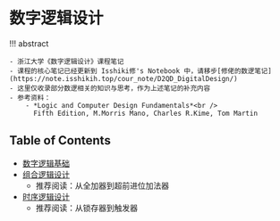 # 数字逻辑设计

!!! abstract

    - 浙江大学《数字逻辑设计》课程笔记
    - 课程的核心笔记已经更新到 Isshiki修's Notebook 中，请移步[修佬的数逻笔记](https://note.isshikih.top/cour_note/D2QD_DigitalDesign/)
    - 这里仅收录部分数逻相关的知识与思考，作为上述笔记的补充内容
    - 参考资料：
        - *Logic and Computer Design Fundamentals*<br />
          Fifth Edition, M.Morris Mano, Charles R.Kime, Tom Martin

## Table of Contents

- [数字逻辑基础](note1.md)
- [组合逻辑设计](note2.md)
    - 推荐阅读：从全加器到超前进位加法器
- [时序逻辑设计](note3.md)
    - 推荐阅读：从锁存器到触发器